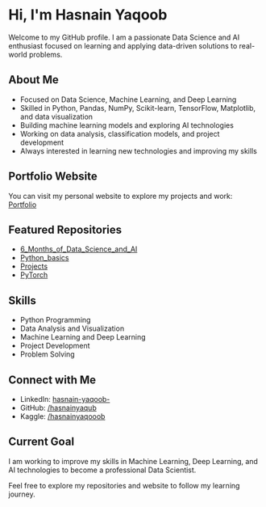 # Hi, I'm Hasnain Yaqoob

Welcome to my GitHub profile. I am a passionate Data Science and AI enthusiast focused on learning and applying data-driven solutions to real-world problems.

## About Me

- Focused on Data Science, Machine Learning, and Deep Learning  
- Skilled in Python, Pandas, NumPy, Scikit-learn, TensorFlow, Matplotlib, and data visualization  
- Building machine learning models and exploring AI technologies  
- Working on data analysis, classification models, and project development  
- Always interested in learning new technologies and improving my skills  

## Portfolio Website

You can visit my personal website to explore my projects and work:  
[Portfolio](https://hasnainyaqub.github.io/landing-page.github.io/)

## Featured Repositories

- [6_Months_of_Data_Science_and_AI](https://github.com/hasnainyaqub/6_Months_of_Data_Science_and_AI)     
- [Python_basics](https://github.com/hasnainyaqub/Python_basics)
- [Projects](https://github.com/hasnainyaqub/Projects)
- [PyTorch](https://github.com/hasnainyaqub/PyTorch)

## Skills

- Python Programming  
- Data Analysis and Visualization  
- Machine Learning and Deep Learning  
- Project Development  
- Problem Solving  

## Connect with Me

- LinkedIn: [hasnain-yaqoob-](https://www.linkedin.com/in/hasnain-yaqoob-/)  
- GitHub: [/hasnainyaqub](https://github.com/hasnainyaqub)  
- Kaggle: [/hasnainyaqooob](https://www.kaggle.com/hasnainyaqooob)

## Current Goal

I am working to improve my skills in Machine Learning, Deep Learning, and AI technologies to become a professional Data Scientist.

Feel free to explore my repositories and website to follow my learning journey.
